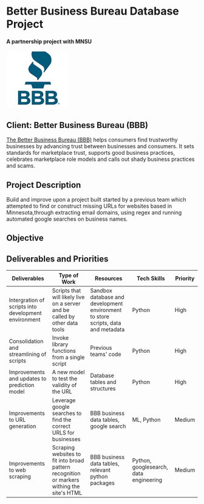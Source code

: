 # **Better Business Bureau Database Project**
#### **A partnership project with MNSU**

![BBB Logo](bbb.png)


## **Client: Better Business Bureau (BBB)**
[The Better Business Bureau (BBB)](https://www.bbb.org/) helps consumers find trustworthy businesses by advancing trust between businesses and consumers. It sets standards for marketplace trust, supports good business practices, celebrates marketplace role models and calls out shady business practices and scams.



## **Project Description**
Build and improve upon a project built started by a previous team which attempted to find or construct missing URLs for websites based in Minnesota,through extracting email domains, using regex and running automated google searches on business names.

## **Objective**


## **Deliverables and Priorities**

| Deliverables | Type of Work | Resources | Tech Skills | Priority |
| --- | --- | --- | --- | --- |
| Intergration of scripts into development environment | Scripts that will likely live on a server and be called by other data tools | Sandbox database and development environment to store scripts, data and metadata | Python | High |
| Consolidation and streamlining of scripts | Invoke library functions from a single script  | Previous teams' code | Python | High |
| Improvements and updates to prediction model | A new model to test the validity of the URL | Database tables and structures | Python | High |
| Improvements to URL generation | Leverage google searches to find the correct URLS for businesses | BBB business data tables, google search | ML, Python | Medium|
| Improvements to web scraping | Scraping websites to fit into broad pattern recognition or markers withing the site's HTML | BBB business data tables, relevant python packages | Python, googlesearch, data engineering | Medium |




